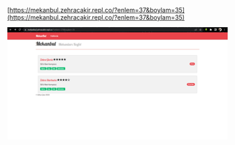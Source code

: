 [https://mekanbul.zehracakir.repl.co/?enlem=37&boylam=35](https://mekanbul.zehracakir.repl.co/?enlem=37&boylam=35)

![odev7ekranGoruntusu.PNG](/resimler/odev7ekranGoruntusu.PNG)